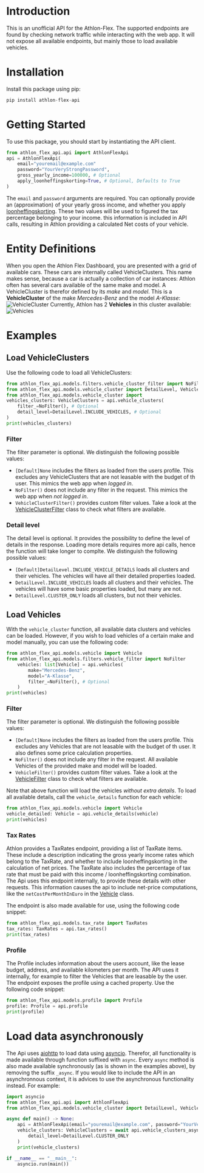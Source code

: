 # Introduction

This is an unofficial API for the Athlon-Flex. The supported endpoints are found by checking network traffic while interacting with the web app. It will not expose all available endpoints, but mainly those to load available vehicles.

# Installation
Install this package using pip:
```python
pip install athlon-flex-api
```

# Getting Started
To use this package, you should start by instantiating the API client. 
```python
from athlon_flex_api.api import AthlonFlexApi
api = AthlonFlexApi(
    email="youremail@example.com"
    password="YourVeryStrongPassword",
    gross_yearly_income=100000, # Optional
    apply_loonheffingskorting=True, # Optional, Defaults to True
)
```
The `email` and `password` arguments are required. You can optionally provide an (approximation) of your yearly gross income, and whether you apply [loonheffingskorting](https://www.belastingdienst.nl/wps/wcm/connect/nl/jongeren/content/hoe-werkt-loonheffingskorting). These two values will be used to figured the tax percentage belonging to your income. this information is included in API calls, resulting in Athlon providing a calculated Net costs of your vehicle.

# Entity Definitions
When you open the Athlon Flex Dashboard, you are presented with a grid of available cars. These cars are internally called VehicleClusters. This name makes sense, because a car is actually a collection of car instances: Athlon often has several cars available of the same make and model. A VehicleCluster is therefor defined by its _make_ and _model_.
This is a **VehicleCluster** of the make _Mercedes-Benz_ and the model _A-Klasse_:
![VehicleCluster](/assets/showroom.png)
Currently, Athlon has 2 **Vehicles** in this cluster available:
![Vehicles](/assets/vehicles.png)

# Examples
## Load VehicleClusters
Use the following code to load all VehicleClusters:
```python
from athlon_flex_api.models.filters.vehicle_cluster_filter import NoFilter
from athlon_flex_api.models.vehicle_cluster import DetailLevel, VehicleClusters
from athlon_flex_api.models.vehicle_cluster import 
vehicles_clusters: VehicleClusters = api.vehicle_clusters(
    filter_=NoFilter(), # Optional
    detail_level=DetailLevel.INCLUDE_VEHICLES, # Optional
)
print(vehicles_clusters)
```
### Filter
The filter parameter is optional. We distinguish the following possible values:
- `[Default]None` includes the filters as loaded from the users profile. This excludes any VehicleClusters that are not leasable with the budget of th user. This mimics the web app when _logged in_.
- `NoFilter()` does not include any filter in the request. This mimics the web app when _not logged in_.
- `VehicleClusterFilter()` provides custom filter values. Take a look at the [VehicleClusterFilter](../src/athlon_flex_api/models/filters/vehicle_cluster_filter.py) class to check what filters are available.

### Detail level
The detail level is optional. It provides the possibility to define the level of details in the response. Loading more details requires more api calls, hence the function will take longer to complte. We distinguish the following possible values:
- `[Default]DetailLevel.INCLUDE_VEHICLE_DETAILS` loads all clusters and their vehicles. The vehicles will have all their detailed properties loaded.
- `DetailLevel.INCLUDE_VEHICLES` loads all clusters and their vehicles. The vehicles will have some basic properties loaded, but many are not.
- `DetailLevel.CLUSTER_ONLY` loads all clusters, but not their vehicles.

## Load Vehicles
With the `vehicle_cluster` function, all available data clusters and vehicles can be loaded. However, if you wish to load vehicles of a certain make and model manually, you can use the following code:
```python
from athlon_flex_api.models.vehicle import Vehicle
from athlon_flex_api.models.filters.vehicle_filter import NoFilter
    vehicles: list[Vehicle] = api.vehicles(
        make="Mercedes-Benz",
        model="A-Klasse",
        filter_=NoFilter(), # Optional
    )
print(vehicles)
```
### Filter
The filter parameter is optional. We distinguish the following possible values:
- `[Default]None` includes the filters as loaded from the users profile. This excludes any Vehicles that are not leasable with the budget of th user. It also defines some price calculation properties. 
- `NoFilter()` does not include any filter in the request. All available Vehicles of the provided make and model will be loaded. 
- `VehicleFilter()` provides custom filter values. Take a look at the [VehicleFilter](../src/athlon_flex_api/models/filters/vehicle_filter.py) class to check what filters are available.

Note that above function will load the vehicles _without extra details_. To load all available details, call the `vehicle_details` function for each vehicle:
```python
from athlon_flex_api.models.vehicle import Vehicle
vehicle_detailed: Vehicle = api.vehicle_details(vehicle)
print(vehicles)
```

### Tax Rates
Athlon provides a TaxRates endpoint, providing a list of TaxRate items. These include a description indicating the gross yearly income rates which belong to the TaxRate, and whether to include loonheffingskorting in the calculation of net prices. The TaxRate also includes the percentage of tax rate that must be paid with this income / loonheffingskorting combination. The Api uses this endpoint internally, to provide these details with other requests. This information causes the api to include net-price computations, like the `netCostPerMonthInEuro` in the [Vehicle](../src/athlon_flex_api/models/vehicle.py) class. 

The endpoint is also made available for use, using the following code snippet:
```python
from athlon_flex_api.models.tax_rate import TaxRates
tax_rates: TaxRates = api.tax_rates()
print(tax_rates)
```
### Profile
The Profile includes information about the users account, like the lease budget, address, and available kilometers per month. The API uses it internally, for example to filter the Vehicles that are leasable by the user. The endpoint exposes the profile using a cached property. Use the following code snippet:
```python
from athlon_flex_api.models.profile import Profile
profile: Profile = api.profile
print(profile)
```

# Load data asynchronously
The Api uses [aiohttp](https://docs.aiohttp.org/en/stable/index.html) to load data using [asyncio](https://docs.python.org/3/library/asyncio.html). Therefor, all functionality is made available through function suffixed with `async`. Every `async` method is also made available synchronously (as is shown in the examples above), by removing the suffix `_async`. If you would like to include the API in an asynchronnous context, it is advices to use the asynchronous functionality instead. For example:
```python
import asyncio
from athlon_flex_api.api import AthlonFlexApi
from athlon_flex_api.models.vehicle_cluster import DetailLevel, VehicleClusters

async def main() -> None:
    api = AthlonFlexApi(email="youremail@example.com", password="YourVeryStrongPassword")
    vehicle_clusters: VehicleClusters = await api.vehicle_clusters_async(
        detail_level=DetailLevel.CLUSTER_ONLY
    )
    print(vehicle_clusters)

if __name__ == "__main__":
    asyncio.run(main())
```